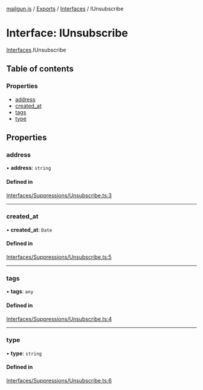 [mailgun.js](../README.md) / [Exports](../modules.md) / [Interfaces](../modules/Interfaces.md) / IUnsubscribe

# Interface: IUnsubscribe

[Interfaces](../modules/Interfaces.md).IUnsubscribe

## Table of contents

### Properties

- [address](Interfaces.IUnsubscribe.md#address)
- [created\_at](Interfaces.IUnsubscribe.md#created_at)
- [tags](Interfaces.IUnsubscribe.md#tags)
- [type](Interfaces.IUnsubscribe.md#type)

## Properties

### address

• **address**: `string`

#### Defined in

[Interfaces/Suppressions/Unsubscribe.ts:3](https://github.com/mailgun/mailgun.js/blob/a212f26/lib/Interfaces/Suppressions/Unsubscribe.ts#L3)

___

### created\_at

• **created\_at**: `Date`

#### Defined in

[Interfaces/Suppressions/Unsubscribe.ts:5](https://github.com/mailgun/mailgun.js/blob/a212f26/lib/Interfaces/Suppressions/Unsubscribe.ts#L5)

___

### tags

• **tags**: `any`

#### Defined in

[Interfaces/Suppressions/Unsubscribe.ts:4](https://github.com/mailgun/mailgun.js/blob/a212f26/lib/Interfaces/Suppressions/Unsubscribe.ts#L4)

___

### type

• **type**: `string`

#### Defined in

[Interfaces/Suppressions/Unsubscribe.ts:6](https://github.com/mailgun/mailgun.js/blob/a212f26/lib/Interfaces/Suppressions/Unsubscribe.ts#L6)
